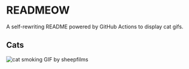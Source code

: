 # READMEOW

A self-rewriting README powered by GitHub Actions to display cat gifs.

## Cats

![cat smoking GIF by sheepfilms](https://media4.giphy.com/media/l0ExdMHUDKteztyfe/200.gif?cid=9acd02dagws9zcb04c0co9qfv4cmj1egy1dqqk89m5qk7u6q&ep=v1_gifs_search&rid=200.gif&ct=g)
